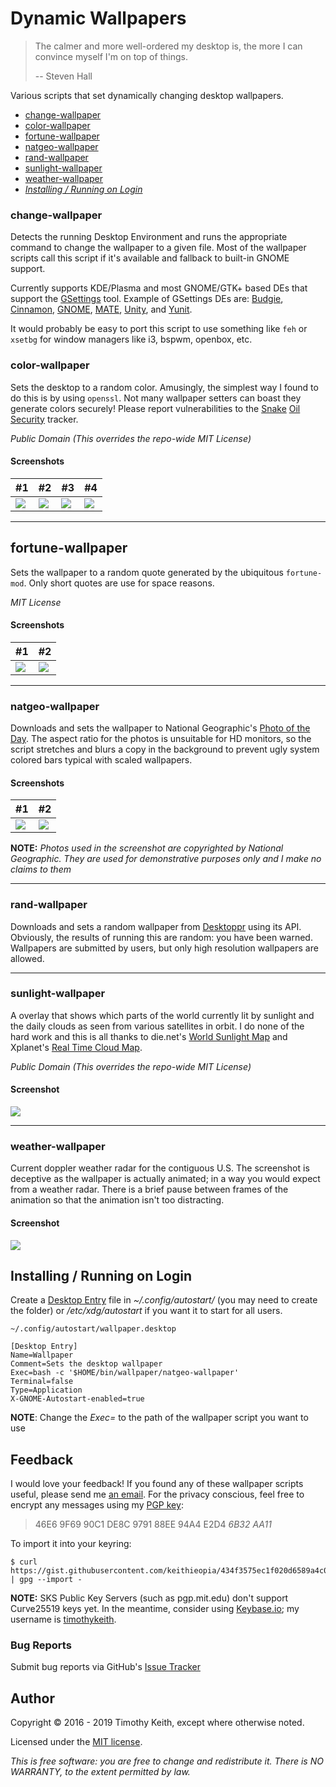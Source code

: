 # Dynamic Wallpapers

> The calmer and more well-ordered my desktop is, the more I can convince myself I'm on top of things.
>
> -- Steven Hall

Various scripts that set dynamically changing desktop wallpapers.

- [change-wallpaper](#change-wallpaper)
- [color-wallpaper](#color-wallpaper)
- [fortune-wallpaper](#fortune-wallpaper)
- [natgeo-wallpaper](#natgeo-wallpaper)
- [rand-wallpaper](#rand-wallpaper)
- [sunlight-wallpaper](#sunlight-wallpaper)
- [weather-wallpaper](#weather-wallpaper)
- *[Installing / Running on Login](#installing)*

### change-wallpaper
<a name="change-wallpaper"></a>
Detects the running Desktop Environment and runs the appropriate command to change the wallpaper to a given file. Most of the wallpaper scripts call this script if it's available and fallback to built-in GNOME support.

Currently supports KDE/Plasma and most GNOME/GTK+ based DEs that support the [GSettings](https://developer.gnome.org/gio/stable/GSettings.html) tool. Example of GSettings DEs are: [Budgie](https://solus-project.com/budgie/), [Cinnamon](http://developer.linuxmint.com/projects.html), [GNOME](https://www.gnome.org/), [MATE](https://mate-desktop.org/), [Unity](http://unity.ubuntu.com/), and [Yunit](https://yunit.io/).

It would probably be easy to port this script to use something like `feh` or `xsetbg` for window managers like i3, bspwm, openbox, etc.

### color-wallpaper
<a name="color-wallpaper"></a>
Sets the desktop to a random color. Amusingly, the simplest way I found to do this is by using `openssl`. Not many wallpaper setters can boast they generate colors securely! Please report vulnerabilities to the [Snake](http://www.philzimmermann.com/EN/essays/SnakeOil.html) [Oil](https://www.schneier.com/crypto-gram/archives/1999/0215.html#snakeoil) [Security](http://www.interhack.net/people/cmcurtin/snake-oil-faq.html) tracker.  

*Public Domain (This overrides the repo-wide MIT License)*

#### Screenshots
|  #1  |  #2  |  #3  |  #4  |
| ---- | ---- | ---- | ---- |
| [ ![](https://raw.githubusercontent.com/keithieopia/wallpaper/master/.readme-assets/wallpaper-color1-thumb.jpg) ](https://raw.githubusercontent.com/keithieopia/wallpaper/master/.readme-assets/wallpaper-color1.jpg) | [ ![](https://raw.githubusercontent.com/keithieopia/wallpaper/master/.readme-assets/wallpaper-color2-thumb.jpg) ](https://raw.githubusercontent.com/keithieopia/wallpaper/master/.readme-assets/wallpaper-color2.jpg) | [ ![](https://raw.githubusercontent.com/keithieopia/wallpaper/master/.readme-assets/wallpaper-color3-thumb.jpg) ](https://raw.githubusercontent.com/keithieopia/wallpaper/master/.readme-assets/wallpaper-color3.jpg) | [ ![](https://raw.githubusercontent.com/keithieopia/wallpaper/master/.readme-assets/wallpaper-color4-thumb.jpg) ](https://raw.githubusercontent.com/keithieopia/wallpaper/master/.readme-assets/wallpaper-color4.jpg) |

---

## fortune-wallpaper
<a name="fortune-wallpaper"></a>
Sets the wallpaper to a random quote generated by the ubiquitous `fortune-mod`. Only short quotes are use for space reasons.

*MIT License*

#### Screenshots
|  #1  |  #2  |
| ---- | ---- |
| [ ![](https://raw.githubusercontent.com/keithieopia/wallpaper/master/.readme-assets/wallpaper-fortune1-thumb.jpg) ](https://raw.githubusercontent.com/keithieopia/wallpaper/master/.readme-assets/wallpaper-fortune1.jpg) | [ ![](https://raw.githubusercontent.com/keithieopia/wallpaper/master/.readme-assets/wallpaper-fortune2-thumb.jpg) ](https://raw.githubusercontent.com/keithieopia/wallpaper/master/.readme-assets/wallpaper-fortune2.jpg) |

---

### natgeo-wallpaper
<a name="natgeo-wallpaper"></a>
Downloads and sets the wallpaper to National Geographic's [Photo of the Day](http://www.nationalgeographic.com/photography/photo-of-the-day/). The aspect ratio for the photos is unsuitable for HD monitors, so the script stretches and blurs a copy in the background to prevent ugly system colored bars typical with scaled wallpapers.  

#### Screenshots
|  #1  |  #2  |
| ---- | ---- |
| [ ![](https://raw.githubusercontent.com/keithieopia/wallpaper/master/.readme-assets/wallpaper-natgeo1-thumb.jpg) ](https://raw.githubusercontent.com/keithieopia/wallpaper/master/.readme-assets/wallpaper-natgeo1.jpg) | [ ![](https://raw.githubusercontent.com/keithieopia/wallpaper/master/.readme-assets/wallpaper-natgeo2-thumb.jpg) ](https://raw.githubusercontent.com/keithieopia/wallpaper/master/.readme-assets/wallpaper-natgeo2.jpg) |

**NOTE:** *Photos used in the screenshot are copyrighted by National Geographic. They are used for demonstrative purposes only and I make no claims to them*

---

### rand-wallpaper
<a name="rand-wallpaper"></a>
Downloads and sets a random wallpaper from [Desktoppr](https://www.desktoppr.co/) using its API. Obviously, the results of running this are random: you have been warned. Wallpapers are submitted by users, but only high resolution wallpapers are allowed.

---

### sunlight-wallpaper
<a name="sunlight-wallpaper"></a>
A overlay that shows which parts of the world currently lit by sunlight and the daily clouds as seen from various satellites in orbit. I do none of the hard work and this is all thanks to die.net's [World Sunlight Map](https://www.die.net/earth/) and Xplanet's [Real Time Cloud Map](http://xplanet.sourceforge.net/clouds.php).

*Public Domain (This overrides the repo-wide MIT License)*  

#### Screenshot
[ ![](https://raw.githubusercontent.com/keithieopia/wallpaper/master/.readme-assets/wallpaper-sunlight-thumb.jpg) ](https://raw.githubusercontent.com/keithieopia/wallpaper/master/.readme-assets/wallpaper-sunlight.jpg)

---

### weather-wallpaper
<a name="weather-wallpaper"></a>
Current doppler weather radar for the contiguous U.S. The screenshot is deceptive as the wallpaper is actually animated; in a way you would expect from a weather radar. There is a brief pause between frames of the animation so that the animation isn't too distracting.

#### Screenshot
[ ![](https://raw.githubusercontent.com/keithieopia/wallpaper/master/.readme-assets/wallpaper-weather-thumb.jpg) ](https://raw.githubusercontent.com/keithieopia/wallpaper/master/.readme-assets/wallpaper-weather.jpg)


## Installing / Running on Login
<a name="installing"></a>
Create a [Desktop Entry](https://specifications.freedesktop.org/desktop-entry-spec/desktop-entry-spec-latest.html) file in *~/.config/autostart/* (you may need to create the folder) or */etc/xdg/autostart* if you want it to start for all users.

`~/.config/autostart/wallpaper.desktop`

```desktop
[Desktop Entry]
Name=Wallpaper
Comment=Sets the desktop wallpaper
Exec=bash -c '$HOME/bin/wallpaper/natgeo-wallpaper'
Terminal=false
Type=Application
X-GNOME-Autostart-enabled=true
```

**NOTE**: Change the *Exec=* to the path of the wallpaper script you want to use

## Feedback
I would love your feedback! If you found any of these wallpaper scripts
useful, please send me [an email](mailto:timothykeith@gmail.com). For
the privacy conscious, feel free to encrypt any messages using my
[PGP key](https://gist.githubusercontent.com/keithieopia/434f3575ec1f020d6589a4c01dc0847e/raw/2e0749f2966ff501ee28797a926229c081f7e652/timothykeith.pub.asc):

> 46E6 9F69 90C1 DE8C 9791 88EE 94A4 E2D4 *6B32 AA11*

To import it into your keyring:
```console
$ curl https://gist.githubusercontent.com/keithieopia/434f3575ec1f020d6589a4c01dc0847e/raw/2e0749f2966ff501ee28797a926229c081f7e652/timothykeith.pub.asc | gpg --import -
```

**NOTE:** SKS Public Key Servers (such as pgp.mit.edu) don't support
Curve25519 keys yet. In the meantime, consider using
[Keybase.io](https://keybase.io/); my username is [timothykeith](https://keybase.io/timothykeith).


### Bug Reports
Submit bug reports via GitHub's [Issue Tracker](https://github.com/keithieopia/wallpaper/issues)


## Author
Copyright &copy; 2016 - 2019 Timothy Keith, except where otherwise noted.

Licensed under the [MIT license](https://github.com/keithieopia/wallpaper/blob/master/LICENSE).

*This is free software: you are free to change and redistribute it.
There is NO WARRANTY, to the extent permitted by law.*

